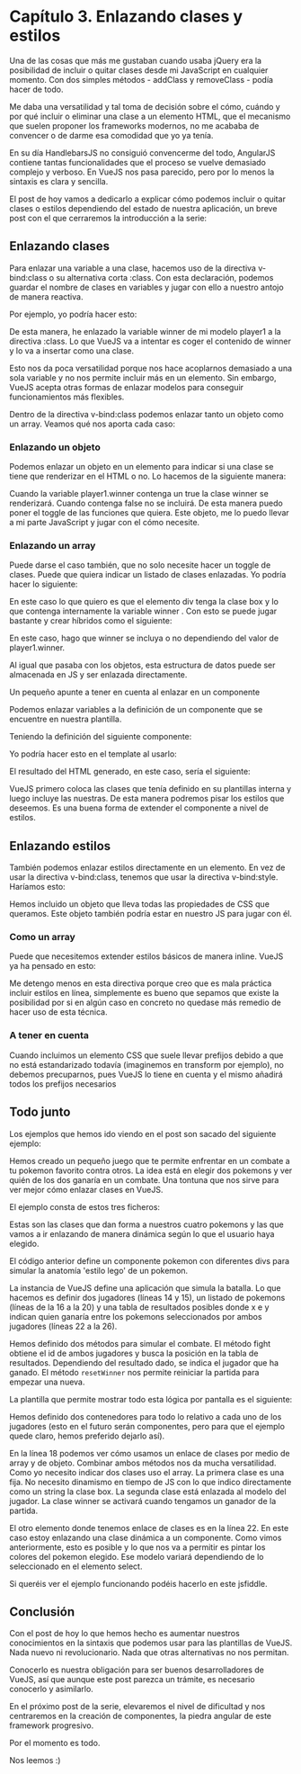 # Capítulo 3. Enlazando clases y estilos

Una de las cosas que más me gustaban cuando usaba jQuery era la posibilidad de incluir o quitar clases desde mi JavaScript en cualquier momento. Con dos simples métodos - addClass y removeClass - podía hacer de todo.

Me daba una versatilidad y tal toma de decisión sobre el cómo, cuándo y por qué incluir o eliminar una clase a un elemento HTML, que el mecanismo que suelen proponer los frameworks modernos, no me acababa de convencer o de darme esa comodidad que yo ya tenía.

En su día HandlebarsJS no consiguió convencerme del todo, AngularJS contiene tantas funcionalidades que el proceso se vuelve demasiado complejo y verboso. En VueJS nos pasa parecido, pero por lo menos la sintaxis es clara y sencilla.

El post de hoy vamos a dedicarlo a explicar cómo podemos incluir o quitar clases o estilos dependiendo del estado de nuestra aplicación, un breve post con el que cerraremos la introducción a la serie:

## Enlazando clases

Para enlazar una variable a una clase, hacemos uso de la directiva v-bind:class o su alternativa corta :class. Con esta declaración, podemos guardar el nombre de clases en variables y jugar con ello a nuestro antojo de manera reactiva.

Por ejemplo, yo podría hacer esto:

 

 
De esta manera, he enlazado la variable winner de mi modelo player1 a la directiva :class. Lo que VueJS va a intentar es coger el contenido de winner y lo va a insertar como una clase.

Esto nos da poca versatilidad porque nos hace acoplarnos demasiado a una sola variable y no nos permite incluir más en un elemento. Sin embargo, VueJS acepta otras formas de enlazar modelos para conseguir funcionamientos más flexibles.

Dentro de la directiva v-bind:class podemos enlazar tanto un objeto como un array. Veamos qué nos aporta cada caso:

### Enlazando un objeto

Podemos enlazar un objeto en un elemento para indicar si una clase se tiene que renderizar en el HTML o no. Lo hacemos de la siguiente manera:

 

 
Cuando la variable player1.winner contenga un true la clase winner se renderizará. Cuando contenga false no se incluirá.  De esta manera puedo poner el toggle de las funciones que quiera. Este objeto, me lo puedo llevar a mi parte JavaScript y jugar con el cómo necesite.

### Enlazando un array

Puede darse el caso también, que no solo necesite hacer un toggle de clases. Puede que quiera indicar un listado de clases enlazadas. Yo podría hacer lo siguiente:

 

 
En este caso lo que quiero es que el elemento div tenga la clase box y lo que contenga internamente la variable winner . Con esto se puede jugar bastante y crear híbridos como el siguiente:

 

 
En este caso, hago que winner se incluya o no dependiendo del valor de player1.winner.

Al igual que pasaba con los objetos, esta estructura de datos puede ser almacenada en JS y ser enlazada directamente.

Un pequeño apunte a tener en cuenta al enlazar en un componente

Podemos enlazar variables a la definición de un componente que se encuentre en nuestra plantilla.

Teniendo la definición del siguiente componente:

 

 
Yo podría hacer esto en el template al usarlo:

 

 
El resultado del HTML generado, en este caso, sería el siguiente:

 

 
VueJS primero coloca las clases que tenía definido en su plantillas interna y luego incluye las nuestras. De esta manera podremos pisar los estilos que deseemos. Es una buena forma de extender el componente a nivel de estilos.

## Enlazando estilos

También podemos enlazar estilos directamente en un elemento. En vez de usar la directiva v-bind:class, tenemos que usar la directiva v-bind:style. Haríamos esto:

 

 
Hemos incluido un objeto que lleva todas las propiedades de CSS que queramos. Este objeto también podría estar en nuestro JS para jugar con él.

### Como un array

Puede que necesitemos extender estilos básicos de manera inline. VueJS ya ha pensado en esto:

 

 
Me detengo menos en esta directiva porque creo que es mala práctica incluir estilos en línea, simplemente es bueno que sepamos que existe la posibilidad por si en algún caso en concreto no quedase más remedio de hacer uso de esta técnica.

### A tener en cuenta

Cuando incluimos un elemento CSS que suele llevar prefijos debido a que no está estandarizado todavía (imaginemos en transform por ejemplo), no debemos precuparnos, pues VueJS lo tiene en cuenta y el mismo añadirá todos los prefijos necesarios

## Todo junto

Los ejemplos que hemos ido viendo en el post son sacado del siguiente ejemplo:

Hemos creado un pequeño juego que te permite enfrentar en un combate a tu pokemon favorito contra otros. La idea está en elegir dos pokemons y ver quién de los dos ganaría en un combate. Una tontuna que nos sirve para ver mejor cómo enlazar clases en VueJS.

El ejemplo consta de estos tres ficheros:

 

 
Estas son las clases que dan forma a nuestros cuatro pokemons y las que vamos a ir enlazando de manera dinámica según lo que el usuario haya elegido.

 

 
El código anterior define un componente pokemon con diferentes divs para simular la anatomía 'estilo lego' de un pokemon.

La instancia de VueJS define una aplicación que simula la batalla. Lo que hacemos es definir dos jugadores (líneas 14 y 15), un listado de pokemons (líneas de la 16 a la 20) y una tabla de resultados posibles donde x​ e y indican quien ganaría entre los pokemons seleccionados por ambos jugadores (líneas 22 a la 26).

Hemos definido dos métodos para simular el combate. El método fight obtiene el id de ambos jugadores y busca la posición en la tabla de resultados. Dependiendo del resultado dado, se indica el jugador que ha ganado. El método `resetWinner` nos permite reiniciar la partida para empezar una nueva.

La plantilla que permite mostrar todo esta lógica por pantalla es el siguiente:

 

 
Hemos definido dos contenedores para todo lo relativo a cada uno de los jugadores (esto en el futuro serán componentes, pero para que el ejemplo quede claro, hemos preferido dejarlo así).

En la línea 18 podemos ver cómo usamos un enlace de clases por medio de array y de objeto. Combinar ambos métodos nos da mucha versatilidad. Como yo necesito indicar dos clases uso el array. La primera clase es una fija. No necesito dinamismo en tiempo de JS con lo que indico directamente como un string la clase box. La segunda clase está enlazada al modelo del jugador. La clase winner se activará cuando tengamos un ganador de la partida.

El otro elemento donde tenemos enlace de clases es en la línea 22. En este caso estoy enlazando una clase dinámica a un componente. Como vimos anteriormente, esto es posible y lo que nos va a permitir es pintar los colores del pokemon elegido. Ese modelo variará dependiendo de lo seleccionado en el elemento select.

Si queréis ver el ejemplo funcionando podéis hacerlo en este jsfiddle.

## Conclusión

Con el post de hoy lo que hemos hecho es aumentar nuestros conocimientos en la sintaxis que podemos usar para las plantillas de VueJS. Nada nuevo ni revolucionario. Nada que otras alternativas no nos permitan.

Conocerlo es nuestra obligación para ser buenos desarrolladores de VueJS, así que aunque este post parezca un trámite, es necesario conocerlo y asimilarlo.

En el próximo post de la serie, elevaremos el nivel de dificultad y nos centraremos en la creación de componentes, la piedra angular de este framework progresivo.

Por el momento es todo.

Nos leemos :)